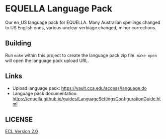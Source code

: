# EQUELLA Language Pack

Our en_US language pack for EQUELLA. Many Australian spellings changed to US English ones, various unclear verbiage changed, minor corrections.

## Building

Run `make` within this project to create the language pack zip file. `make open` will open the language pack upload URL.

## Links

- Upload language pack: https://vault.cca.edu/access/language.do
- Language pack documentation: https://equella.github.io/guides/LanguageSettingsConfigurationGuide.html

## LICENSE

[ECL Version 2.0](https://opensource.org/licenses/ECL-2.0)
